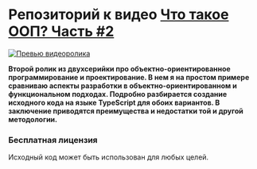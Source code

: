 # Репозиторий к видео [Что такое ООП? Часть #2](https://youtu.be/sCksrROCNQQ)

[![Превью видеоролика](http://lid.tv/images/video/preview/video-6-preview.png)](https://youtu.be/sCksrROCNQQ)

**Второй ролик из двухсерийки про объектно-ориентированное программирование и проектирование. В нем я на простом примере сравниваю аспекты разработки в объектно-ориентированном и функциональном подходах. Подробно разбирается создание исходного кода на языке TypeScript для обоих вариантов. В заключение приводятся преимущества и недостатки той и другой методологии.**

### Бесплатная лицензия
Исходный код может быть использован для любых целей.
